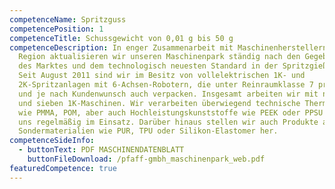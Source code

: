 ```yaml
---
competenceName: Spritzguss
competencePosition: 1
competenceTitle: Schussgewicht von 0,01 g bis 50 g
competenceDescription: In enger Zusammenarbeit mit Maschinenherstellern aus der
  Region aktualisieren wir unseren Maschinenpark ständig nach den Gegebenheiten
  des Marktes und dem technologisch neuesten Standard in der Spritzgießtechnik.
  Seit August 2011 sind wir im Besitz von vollelektrischen 1K- und
  2K-Spritzanlagen mit 6-Achsen-Robotern, die unter Reinraumklasse 7 produzieren
  und je nach Kundenwunsch auch verpacken. Insgesamt arbeiten wir mit neun 2K
  und sieben 1K-Maschinen. Wir verarbeiten überwiegend technische Thermoplaste
  wie PMMA, POM, aber auch Hochleistungskunststoffe wie PEEK oder PPSU sind bei
  uns regelmäßig im Einsatz. Darüber hinaus stellen wir auch Produkte aus
  Sondermaterialien wie PUR, TPU oder Silikon-Elastomer her.
competenceSideInfo:
  - buttonText: PDF MASCHINENDATENBLATT
    buttonFileDownload: /pfaff-gmbh_maschinenpark_web.pdf
featuredCompetence: true
---
```

